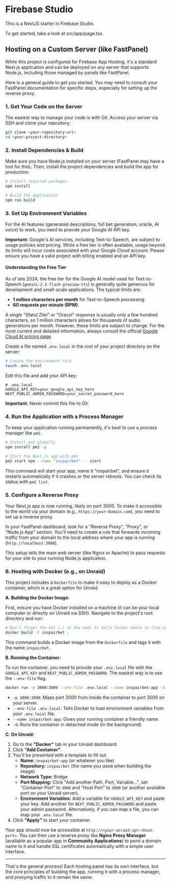 # Firebase Studio

This is a NextJS starter in Firebase Studio.

To get started, take a look at src/app/page.tsx.

## Hosting on a Custom Server (like FastPanel)

While this project is configured for Firebase App Hosting, it's a standard Next.js application and can be deployed on any server that supports Node.js, including those managed by panels like FastPanel.

Here is a general guide to get you started. You may need to consult your FastPanel documentation for specific steps, especially for setting up the reverse proxy.

### 1. Get Your Code on the Server

The easiest way to manage your code is with Git. Access your server via SSH and clone your repository:

```bash
git clone <your-repository-url>
cd <your-project-directory>
```

### 2. Install Dependencies & Build

Make sure you have Node.js installed on your server (FastPanel may have a tool for this). Then, install the project dependencies and build the app for production:

```bash
# Install required packages
npm install

# Build the application
npm run build
```

### 3. Set Up Environment Variables

For the AI features (generated descriptions, full bet generation, oracle, AI voice) to work, you need to provide your Google AI API key.

**Important:** Google's AI services, including Text-to-Speech, are subject to usage policies and pricing. While a free tier is often available, usage beyond its limits will incur costs associated with your Google Cloud account. Please ensure you have a valid project with billing enabled and an API key.

#### Understanding the Free Tier

As of late 2024, the free tier for the Google AI model used for Text-to-Speech (`gemini-2.5-flash-preview-tts`) is generally quite generous for development and small-scale applications. The typical limits are:

*   **1 million characters per month** for Text-to-Speech processing.
*   **60 requests per minute (RPM)**.

A single "Sfatul Zilei" or "Oracol" response is usually only a few hundred characters, so 1 million characters allows for thousands of audio generations per month. However, these limits are subject to change. For the most current and detailed information, always consult the official [Google Cloud AI pricing page](https://cloud.google.com/vertex-ai/pricing).


Create a file named `.env.local` in the root of your project directory on the server:

```bash
# Create the environment file
touch .env.local
```

Edit this file and add your API key:

```
# .env.local
GOOGLE_API_KEY=your_google_api_key_here
NEXT_PUBLIC_ADMIN_PASSWORD=your_secret_password_here
```
**Important:** Never commit this file to Git.

### 4. Run the Application with a Process Manager

To keep your application running permanently, it's best to use a process manager like `pm2`.

```bash
# Install pm2 globally
npm install pm2 -g

# Start the Next.js app with pm2
pm2 start npm --name "inspairbet" -- start
```

This command will start your app, name it "inspairbet", and ensure it restarts automatically if it crashes or the server reboots. You can check its status with `pm2 list`.

### 5. Configure a Reverse Proxy

Your Next.js app is now running, likely on port 3000. To make it accessible to the world via your domain (e.g., `https://your-domain.com`), you need to set up a reverse proxy.

In your FastPanel dashboard, look for a "Reverse Proxy", "Proxy", or "Node.js App" section. You'll need to create a rule that forwards incoming traffic from your domain to the local address where your app is running (`http://localhost:3000`).

This setup tells the main web server (like Nginx or Apache) to pass requests for your site to your running Node.js application.

### 6. Hosting with Docker (e.g., on Unraid)

This project includes a `Dockerfile` to make it easy to deploy as a Docker container, which is a great option for Unraid.

**A. Building the Docker Image:**

First, ensure you have Docker installed on a machine (it can be your local computer or directly on Unraid via SSH). Navigate to the project's root directory and run:

```bash
# Don't forget the dot (.) at the end! It tells Docker where to find your files.
docker build -t inspairbet .
```

This command builds a Docker image from the `Dockerfile` and tags it with the name `inspairbet`.

**B. Running the Container:**

To run the container, you need to provide your `.env.local` file with the `GOOGLE_API_KEY` and `NEXT_PUBLIC_ADMIN_PASSWORD`. The easiest way is to use the `--env-file` flag.

```bash
docker run -p 3000:3000 --env-file .env.local --name inspairbet-app -d inspairbet
```

*   `-p 3000:3000`: Maps port 3000 from inside the container to port 3000 on your server.
*   `--env-file .env.local`: Tells Docker to load environment variables from your `.env.local` file.
*   `--name inspairbet-app`: Gives your running container a friendly name.
*   `-d`: Runs the container in detached mode (in the background).

**C. On Unraid:**

1.  Go to the **"Docker"** tab in your Unraid dashboard.
2.  Click **"Add Container"**.
3.  You'll be presented with a template to fill out.
    *   **Name:** `inspairbet-app` (or whatever you like)
    *   **Repository:** `inspairbet` (the name you used when building the image)
    *   **Network Type:** Bridge
    *   **Port Mapping:** Click "Add another Path, Port, Variable...", set "Container Port" to `3000` and "Host Port" to `3000` (or another available port on your Unraid server).
    *   **Environment Variables:** Add a variable for `GOOGLE_API_KEY` and paste your key. Add another for `NEXT_PUBLIC_ADMIN_PASSWORD` and paste your admin password. Alternatively, if you can map a file, you can map your `.env.local` file.
4.  Click **"Apply"** to start your container.

Your app should now be accessible at `http://<your-unraid-ip>:<host-port>`. You can then use a reverse proxy like **Nginx Proxy Manager** (available as a popular app in **Community Applications**) to point a domain name to it and handle SSL certificates automatically with a simple user interface.

---

That's the general process! Each hosting panel has its own interface, but the core principles of building the app, running it with a process manager, and proxying traffic to it remain the same.
